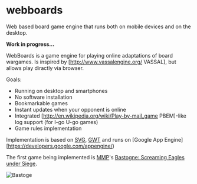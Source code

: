 webboards
=========

Web based board game engine that runs both on mobile devices and on the desktop.

<b>Work in progress...</b>

WebBoards is a game engine for playing online adaptations of board wargames. 
Is inspired by [http://www.vassalengine.org/ VASSAL], but allows play diractly via browser.

Goals:
  * Running on desktop and smartphones
  * No software installation 
  * Bookmarkable games
  * Instant updates when your opponent is online
  * Integrated [http://en.wikipedia.org/wiki/Play-by-mail_game PBEM]-like log support (for I-go U-go games)
  * Game rules implementation

Implementation is based on [SVG](http://en.wikipedia.org/wiki/Scalable_Vector_Graphics), 
[GWT](https://developers.google.com/web-toolkit/) and runs on 
[Google App Engine][https://developers.google.com/appengine/)

The first game being implemented is [MMP](http://www.multimanpublishing.com/Products/tabid/58/ProductID/69/Default.aspx)'s
[Bastogne: Screaming Eagles under Siege](http://boardgamegeek.com/boardgame/35669/bastogne-screaming-eagles-under-siege).

![Bastoge](http://wiki.earl.googlecode.com/git/img/screenshot.png)
